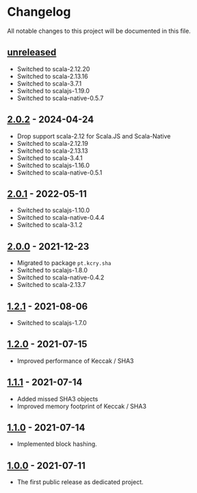 # Changelog

All notable changes to this project will be documented in this file.

## [unreleased]
- Switched to scala-2.12.20
- Switched to scala-2.13.16
- Switched to scala-3.7.1
- Switched to scalajs-1.19.0
- Switched to scala-native-0.5.7

## [2.0.2] - 2024-04-24
- Drop support scala-2.12 for Scala.JS and Scala-Native
- Switched to scala-2.12.19
- Switched to scala-2.13.13
- Switched to scala-3.4.1
- Switched to scalajs-1.16.0
- Switched to scala-native-0.5.1

## [2.0.1] - 2022-05-11
- Switched to scalajs-1.10.0
- Switched to scala-native-0.4.4
- Switched to scala-3.1.2

## [2.0.0] - 2021-12-23
- Migrated to package `pt.kcry.sha`
- Switched to scalajs-1.8.0
- Switched to scala-native-0.4.2
- Switched to scala-2.13.7

## [1.2.1] - 2021-08-06
- Switched to scalajs-1.7.0

## [1.2.0] - 2021-07-15
- Improved performance of Keccak / SHA3

## [1.1.1] - 2021-07-14
- Added missed SHA3 objects
- Improved memory footprint of Keccak / SHA3

## [1.1.0] - 2021-07-14
- Implemented block hashing.

## [1.0.0] - 2021-07-11
- The first public release as dedicated project.

[unreleased]: https://github.com/kcrypt/scala-sha/compare/v2.0.2...HEAD
[2.0.2]: https://github.com/kcrypt/scala-sha/compare/v2.0.1...v2.0.2
[2.0.1]: https://github.com/kcrypt/scala-sha/compare/v2.0.0...v2.0.1
[2.0.0]: https://github.com/kcrypt/scala-sha/compare/v1.2.1...v2.0.0
[1.2.1]: https://github.com/kcrypt/scala-sha/compare/v1.2.0...v1.2.1
[1.2.0]: https://github.com/kcrypt/scala-sha/compare/v1.1.1...v1.2.0
[1.1.1]: https://github.com/kcrypt/scala-sha/compare/v1.1.0...v1.1.1
[1.1.0]: https://github.com/kcrypt/scala-sha/compare/v1.0.0...v1.1.0
[1.0.0]: https://github.com/kcrypt/scala-sha/releases/tagv1.0.0

